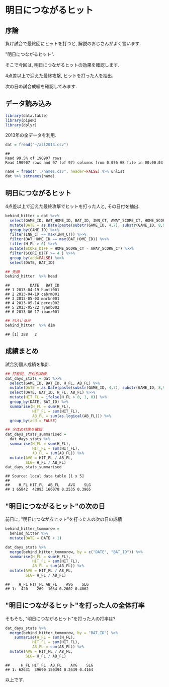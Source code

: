 明日につながるヒット
===

## 序論
負け試合で最終回にヒットを打つと, 解説のおじさんがよく言います. 

"明日につながるヒット".

そこで今回は, 明日につながるヒットの効果を確認します. 

4点差以上で迎えた最終攻撃, ヒットを打った人を抽出. 

次の日の試合成績を確認してみます. 

## データ読み込み

```r
library(data.table)
library(pipeR)
library(dplyr)
```

2013年の全データを利用. 

```r
dat = fread("~/all2013.csv") 
```

```
## Read 99.5% of 190907 rowsRead 190907 rows and 97 (of 97) columns from 0.076 GB file in 00:00:03
```

```r
name = fread("../names.csv", header=FALSE) %>% unlist
dat %>% setnames(name)
```

## 明日につながるヒット

4点差以上で迎えた最終攻撃でヒットを打った人と, その日付を抽出. 

```r
behind_hitter = dat %>>% 
  select(GAME_ID, BAT_HOME_ID, BAT_ID, INN_CT, AWAY_SCORE_CT, HOME_SCORE_CT, H_FL) %>>% 
  mutate(DATE = as.Date(paste(substr(GAME_ID, 4,7), substr(GAME_ID, 8,9), substr(GAME_ID, 10,11), sep="-"))) %>% 
  group_by(GAME_ID) %>>%
  filter(INN_CT == max(INN_CT)) %>>% 
  filter(BAT_HOME_ID == max(BAT_HOME_ID)) %>>%
  filter(H_FL > 0) %>>%
  mutate(SCORE_DIFF = HOME_SCORE_CT - AWAY_SCORE_CT) %>>% 
  filter(SCORE_DIFF >= 4 ) %>>% 
  group_by(add=FALSE) %>>%
  select(DATE, BAT_ID)

## 先頭
behind_hitter  %>% head
```

```
##         DATE   BAT_ID
## 1 2013-04-19 huntt001
## 2 2013-04-19 cabrm001
## 3 2013-05-03 markn001
## 4 2013-05-14 peres002
## 5 2013-05-22 ryanb002
## 6 2013-06-17 ibanr001
```

```r
## 何人いるか
behind_hitter  %>% dim
```

```
## [1] 388   2
```

## 成績まとめ
試合別個人成績を集計. 

```r
## 打者別, 日付別成績
dat_days_stats = dat %>>%
  select(GAME_ID, BAT_ID, H_FL, AB_FL) %>% 
  mutate(DATE = as.Date(paste(substr(GAME_ID, 4,7), substr(GAME_ID, 8,9), substr(GAME_ID, 10,11), sep="-"))) %>% 
  select(DATE, BAT_ID, H_FL, AB_FL) %>>% 
  mutate(HIT_FL = ifelse(H_FL > 0, 1, 0)) %>% 
  group_by(DATE, BAT_ID) %>% 
  summarise(H_FL = sum(H_FL), 
            HIT_FL = sum(HIT_FL), 
            AB_FL = sum(as.logical(AB_FL))) %>% 
  group_by(add = FALSE) 

## 全体の打率を確認
dat_days_stats_summarised = 
  dat_days_stats %>% 
  summarise(H_FL = sum(H_FL), 
            HIT_FL = sum(HIT_FL),
            AB_FL = sum(AB_FL)) %>% 
  mutate(AVG = HIT_FL / AB_FL, 
         SLG= H_FL / AB_FL)
dat_days_stats_summarised
```

```
## Source: local data table [1 x 5]
## 
##    H_FL HIT_FL  AB_FL    AVG    SLG
## 1 65842  42093 166070 0.2535 0.3965
```

## "明日につながるヒット"の次の日

前日に, "明日につながるヒット"を打った人の次の日の成績

```r
behind_hitter_tommorow = 
  behind_hitter %>% 
  mutate(DATE = DATE + 1) 

dat_days_stats %>% 
  merge(behind_hitter_tommorow, by = c("DATE", "BAT_ID")) %>% 
  summarise(H_FL = sum(H_FL), 
            HIT_FL = sum(HIT_FL),
            AB_FL = sum(AB_FL)) %>% 
  mutate(AVG = HIT_FL / AB_FL, 
         SLG= H_FL / AB_FL)
```

```
##    H_FL HIT_FL AB_FL    AVG    SLG
## 1:  420    269  1034 0.2602 0.4062
```

## "明日につながるヒット"を打った人の全体打率
そもそも, "明日につながるヒット"を打った人の打率は?


```r
dat_days_stats %>% 
  merge(behind_hitter_tommorow, by = "BAT_ID") %>% 
    summarise(H_FL = sum(H_FL), 
            HIT_FL = sum(HIT_FL),
            AB_FL = sum(AB_FL)) %>% 
  mutate(AVG = HIT_FL / AB_FL, 
         SLG= H_FL / AB_FL)
```

```
##     H_FL HIT_FL  AB_FL    AVG    SLG
## 1: 62631  39690 150394 0.2639 0.4164
```

以上です. 

